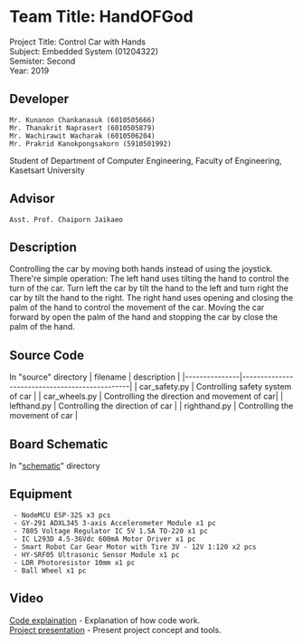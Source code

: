 # Team Title: HandOFGod

Project Title: Control Car with Hands <br/>
Subject: Embedded System (01204322) <br/>
Semister: Second <br/>
Year: 2019 <br/>

## Developer

    Mr. Kunanon Chankanasuk (6010505666)
    Mr. Thanakrit Naprasert (6010505879)
    Mr. Wachirawit Wacharak (6010506204)
    Mr. Prakrid Kanokpongsakorn (5910501992)

Student of Department of Computer Engineering, Faculty of Engineering, Kasetsart University

## Advisor

    Asst. Prof. Chaiporn Jaikaeo

## Description

Controlling the car by moving both hands instead of using the joystick. There're simple operation: The left hand uses tilting the hand to control the turn of the car. Turn left the car by tilt the hand to the left and turn right the car by tilt the hand to the right. The right hand uses opening and closing the palm of the hand to control the movement of the car. Moving the car forward by open the palm of the hand and stopping the car by close the palm of the hand.

## Source Code

In "source" directory
| filename | description |
|---------------|-----------------------------------------------|
| car_safety.py | Controlling safety system of car |
| car_wheels.py | Controlling the direction and movement of car|
| lefthand.py | Controlling the direction of car |
| righthand.py | Controlling the movement of car |

## Board Schematic

In "[schematic](https://github.com/Tauhoo/Control-Car-With-Hands/tree/master/schematic)" directory

## Equipment

     - NodeMCU ESP-32S x3 pcs
     - GY-291 ADXL345 3-axis Accelerometer Module x1 pc
     - 7805 Voltage Regulator IC 5V 1.5A TO-220 x1 pc
     - IC L293D 4.5-36Vdc 600mA Motor Driver x1 pc
     - Smart Robot Car Gear Motor with Tire 3V - 12V 1:120 x2 pcs
     - HY-SRF05 Ultrasonic Sensor Module x1 pc
     - LDR Photoresistor 10mm x1 pc
     - Ball Wheel x1 pc

## Video

[Code explaination](https://youtu.be/wOnyEVgWpVA) - Explanation of how code work.<br/>
[Project presentation](https://youtu.be/XpA377lBA1Q) - Present project concept and tools.
